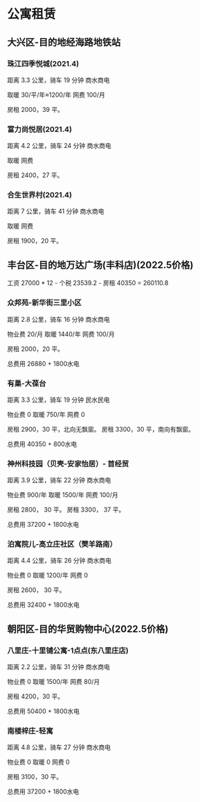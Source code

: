 # 公寓租赁

## 大兴区-目的地经海路地铁站

### 珠江四季悦城(2021.4)

距离 3.3 公里，骑车 19 分钟
商水商电

取暖 30/平/年≈1200/年
网费 100/月

房租 2000，39 平。

### 富力尚悦居(2021.4)

距离 4.2 公里，骑车 24 分钟
商水商电

取暖
网费

房租 2400，27 平。

### 合生世界村(2021.4)

距离 7 公里，骑车 41 分钟
商水商电

取暖
网费

房租 1900，20 平。

## 丰台区-目的地万达广场(丰科店)(2022.5价格)

工资 27000 * 12 - 个税 23539.2 - 房租 40350 = 260110.8

### 众邦苑-新华街三里小区

距离 2.8 公里，骑车 16 分钟
商水商电

物业费 20/月
取暖 1440/年
网费 100/月

房租 2000，20 平。

总费用 26880 + 1800水电

<!-- 
<details>

<summary>新华国际中心-丰科路 性价比比不过有巢</summary>

## 新华国际中心-丰科路

距离 3.2 公里，骑车 18 分钟
商水商电

物业费 1800/年
取暖 0
网费 0

房租 3200，25 平

总费用 40200

</details> -->

### 有巢-大葆台

距离 3.3 公里，骑车 19 分钟
民水民电

物业费 0
取暖 750/年
网费 0

房租 2900，30 平，北向无飘窗。
房租 3300，30 平，南向有飘窗。

总费用 40350 + 800水电
<!-- 
<details>

<summary>神州科技园（贝壳-乐乎）房子太差，不考虑.</summary>

## 神州科技园（贝壳-乐乎）- 首经贸

距离 3.9 公里，骑车 22 分钟
商水商电

物业费 900/年
取暖 1600/年
网费 100/月

房租 2150， 15 平，无窗
房租 2450， 20 平，无窗
房租 2850， 28 平，有窗

</details> -->

### 神州科技园（贝壳-安家怡居）- 首经贸

距离 3.9 公里，骑车 22 分钟
商水商电

物业费 900/年
取暖 1500/年
网费 100/月

房租 2800， 30 平。
房租 3300， 37 平。

总费用 37200 + 1800水电

### 泊寓院儿-高立庄社区（樊羊路南）

距离 4.4 公里，骑车 26 分钟
商水商电

物业费 0
取暖 1200/年
网费 0

房租 2600， 30 平。

总费用 32400 + 1800水电

## 朝阳区-目的华贸购物中心(2022.5价格)

### 八里庄-十里铺公寓-1点点(东八里庄店)

距离 2.2 公里，骑车 31 分钟
商水商电

物业费 0
取暖 1500/年
网费 80/月

房租 4200，30 平。

总费用 50400 + 1800水电

### 南楼梓庄-轻寓

距离 4.8 公里，骑车 27 分钟
商水商电

物业费 0
取暖 0
网费 0

房租 3100，30 平。

总费用 37200 + 1800水电
